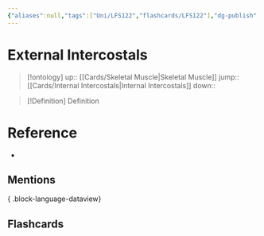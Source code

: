 ```yaml
---
{"aliases":null,"tags":["Uni/LFS122","flashcards/LFS122"],"dg-publish":true,"permalink":"/cards/external-intercostals/","dgPassFrontmatter":true}
---
```


# External Intercostals

> [!ontology]
> up:: [[Cards/Skeletal Muscle\|Skeletal Muscle]]
> jump:: [[Cards/Internal Intercostals\|Internal Intercostals]]
> down:: 

> [!Definition] Definition
> 

# Reference
- 

## Mentions

{ .block-language-dataview}

## Flashcards
